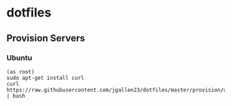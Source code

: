 # dotfiles


## Provision Servers

### Ubuntu

```
(as root)
sudo apt-get install curl
curl https://raw.githubusercontent.com/jgallen23/dotfiles/master/provision/ubuntu | bash
```
